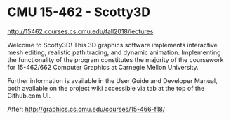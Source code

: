 # CMU 15-462 - Scotty3D
http://15462.courses.cs.cmu.edu/fall2018/lectures

Welcome to Scotty3D! This 3D graphics software implements interactive mesh
editing, realistic path tracing, and dynamic animation. Implementing the
functionality of the program constitutes the majority of the coursework for
15-462/662 Computer Graphics at Carnegie Mellon University.

Further information is available in the User Guide and Developer Manual, both
available on the project wiki accessible via tab at the top of the Github.com UI.

After: http://graphics.cs.cmu.edu/courses/15-466-f18/
